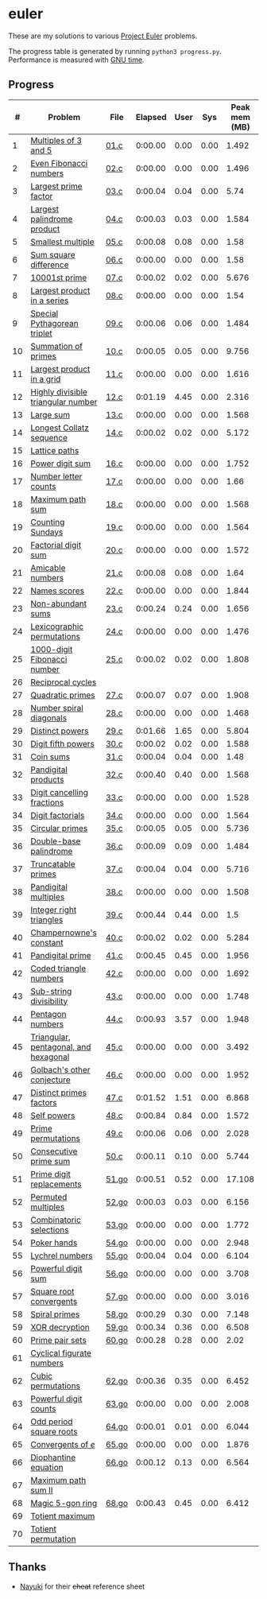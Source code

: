 # euler

These are my solutions to various [Project Euler](http://projecteuler.net) problems.

The progress table is generated by running `python3 progress.py`. Performance is measured with [GNU time](https://linux.die.net/man/1/time).


## Progress
&#35; | Problem | File | Elapsed | User | Sys | Peak mem (MB)
----- | --------| ---- | ------- | ---- | --- | -------------
1 | [Multiples of 3 and 5](https://projecteuler.net/problem=01) | [01.c](https://github.com/serope/euler/blob/master/c/01.c) | 0:00.00 | 0.00 | 0.00 | 1.492
2 | [Even Fibonacci numbers](https://projecteuler.net/problem=02) | [02.c](https://github.com/serope/euler/blob/master/c/02.c) | 0:00.00 | 0.00 | 0.00 | 1.496
3 | [Largest prime factor](https://projecteuler.net/problem=03) | [03.c](https://github.com/serope/euler/blob/master/c/03.c) | 0:00.04 | 0.04 | 0.00 | 5.74
4 | [Largest palindrome product](https://projecteuler.net/problem=04) | [04.c](https://github.com/serope/euler/blob/master/c/04.c) | 0:00.03 | 0.03 | 0.00 | 1.584
5 | [Smallest multiple](https://projecteuler.net/problem=05) | [05.c](https://github.com/serope/euler/blob/master/c/05.c) | 0:00.08 | 0.08 | 0.00 | 1.58
6 | [Sum square difference](https://projecteuler.net/problem=06) | [06.c](https://github.com/serope/euler/blob/master/c/06.c) | 0:00.00 | 0.00 | 0.00 | 1.58
7 | [10001st prime](https://projecteuler.net/problem=07) | [07.c](https://github.com/serope/euler/blob/master/c/07.c) | 0:00.02 | 0.02 | 0.00 | 5.676
8 | [Largest product in a series](https://projecteuler.net/problem=08) | [08.c](https://github.com/serope/euler/blob/master/c/08.c) | 0:00.00 | 0.00 | 0.00 | 1.54
9 | [Special Pythagorean triplet](https://projecteuler.net/problem=09) | [09.c](https://github.com/serope/euler/blob/master/c/09.c) | 0:00.06 | 0.06 | 0.00 | 1.484
10 | [Summation of primes](https://projecteuler.net/problem=10) | [10.c](https://github.com/serope/euler/blob/master/c/10.c) | 0:00.05 | 0.05 | 0.00 | 9.756
11 | [Largest product in a grid](https://projecteuler.net/problem=11) | [11.c](https://github.com/serope/euler/blob/master/c/11.c) | 0:00.00 | 0.00 | 0.00 | 1.616
12 | [Highly divisible triangular number](https://projecteuler.net/problem=12) | [12.c](https://github.com/serope/euler/blob/master/c/12.c) | 0:01.19 | 4.45 | 0.00 | 2.316
13 | [Large sum](https://projecteuler.net/problem=13) | [13.c](https://github.com/serope/euler/blob/master/c/13.c) | 0:00.00 | 0.00 | 0.00 | 1.568
14 | [Longest Collatz sequence](https://projecteuler.net/problem=14) | [14.c](https://github.com/serope/euler/blob/master/c/14.c) | 0:00.02 | 0.02 | 0.00 | 5.172
15 | [Lattice paths](https://projecteuler.net/problem=15) | | | | | |
16 | [Power digit sum](https://projecteuler.net/problem=16) | [16.c](https://github.com/serope/euler/blob/master/c/16.c) | 0:00.00 | 0.00 | 0.00 | 1.752
17 | [Number letter counts](https://projecteuler.net/problem=17) | [17.c](https://github.com/serope/euler/blob/master/c/17.c) | 0:00.00 | 0.00 | 0.00 | 1.66
18 | [Maximum path sum ](https://projecteuler.net/problem=18) | [18.c](https://github.com/serope/euler/blob/master/c/18.c) | 0:00.00 | 0.00 | 0.00 | 1.568
19 | [Counting Sundays](https://projecteuler.net/problem=19) | [19.c](https://github.com/serope/euler/blob/master/c/19.c) | 0:00.00 | 0.00 | 0.00 | 1.564
20 | [Factorial digit sum](https://projecteuler.net/problem=20) | [20.c](https://github.com/serope/euler/blob/master/c/20.c) | 0:00.00 | 0.00 | 0.00 | 1.572
21 | [Amicable numbers](https://projecteuler.net/problem=21) | [21.c](https://github.com/serope/euler/blob/master/c/21.c) | 0:00.08 | 0.08 | 0.00 | 1.64
22 | [Names scores](https://projecteuler.net/problem=22) | [22.c](https://github.com/serope/euler/blob/master/c/22.c) | 0:00.00 | 0.00 | 0.00 | 1.844
23 | [Non-abundant sums](https://projecteuler.net/problem=23) | [23.c](https://github.com/serope/euler/blob/master/c/23.c) | 0:00.24 | 0.24 | 0.00 | 1.656
24 | [Lexicographic permutations](https://projecteuler.net/problem=24) | [24.c](https://github.com/serope/euler/blob/master/c/24.c) | 0:00.00 | 0.00 | 0.00 | 1.476
25 | [1000-digit Fibonacci number](https://projecteuler.net/problem=25) | [25.c](https://github.com/serope/euler/blob/master/c/25.c) | 0:00.02 | 0.02 | 0.00 | 1.808
26 | [Reciprocal cycles](https://projecteuler.net/problem=26) | | | | | |
27 | [Quadratic primes](https://projecteuler.net/problem=27) | [27.c](https://github.com/serope/euler/blob/master/c/27.c) | 0:00.07 | 0.07 | 0.00 | 1.908
28 | [Number spiral diagonals](https://projecteuler.net/problem=28) | [28.c](https://github.com/serope/euler/blob/master/c/28.c) | 0:00.00 | 0.00 | 0.00 | 1.468
29 | [Distinct powers](https://projecteuler.net/problem=29) | [29.c](https://github.com/serope/euler/blob/master/c/29.c) | 0:01.66 | 1.65 | 0.00 | 5.804
30 | [Digit fifth powers](https://projecteuler.net/problem=30) | [30.c](https://github.com/serope/euler/blob/master/c/30.c) | 0:00.02 | 0.02 | 0.00 | 1.588
31 | [Coin sums](https://projecteuler.net/problem=31) | [31.c](https://github.com/serope/euler/blob/master/c/31.c) | 0:00.04 | 0.04 | 0.00 | 1.48
32 | [Pandigital products](https://projecteuler.net/problem=32) | [32.c](https://github.com/serope/euler/blob/master/c/32.c) | 0:00.40 | 0.40 | 0.00 | 1.568
33 | [Digit cancelling fractions](https://projecteuler.net/problem=33) | [33.c](https://github.com/serope/euler/blob/master/c/33.c) | 0:00.00 | 0.00 | 0.00 | 1.528
34 | [Digit factorials](https://projecteuler.net/problem=34) | [34.c](https://github.com/serope/euler/blob/master/c/34.c) | 0:00.00 | 0.00 | 0.00 | 1.564
35 | [Circular primes](https://projecteuler.net/problem=35) | [35.c](https://github.com/serope/euler/blob/master/c/35.c) | 0:00.05 | 0.05 | 0.00 | 5.736
36 | [Double-base palindrome](https://projecteuler.net/problem=36) | [36.c](https://github.com/serope/euler/blob/master/c/36.c) | 0:00.09 | 0.09 | 0.00 | 1.484
37 | [Truncatable primes](https://projecteuler.net/problem=37) | [37.c](https://github.com/serope/euler/blob/master/c/37.c) | 0:00.04 | 0.04 | 0.00 | 5.716
38 | [Pandigital multiples](https://projecteuler.net/problem=38) | [38.c](https://github.com/serope/euler/blob/master/c/38.c) | 0:00.00 | 0.00 | 0.00 | 1.508
39 | [Integer right triangles](https://projecteuler.net/problem=39) | [39.c](https://github.com/serope/euler/blob/master/c/39.c) | 0:00.44 | 0.44 | 0.00 | 1.5
40 | [Champernowne's constant](https://projecteuler.net/problem=40) | [40.c](https://github.com/serope/euler/blob/master/c/40.c) | 0:00.02 | 0.02 | 0.00 | 5.284
41 | [Pandigital prime](https://projecteuler.net/problem=41) | [41.c](https://github.com/serope/euler/blob/master/c/41.c) | 0:00.45 | 0.45 | 0.00 | 1.956
42 | [Coded triangle numbers](https://projecteuler.net/problem=42) | [42.c](https://github.com/serope/euler/blob/master/c/42.c) | 0:00.00 | 0.00 | 0.00 | 1.692
43 | [Sub-string divisibility](https://projecteuler.net/problem=43) | [43.c](https://github.com/serope/euler/blob/master/c/43.c) | 0:00.00 | 0.00 | 0.00 | 1.748
44 | [Pentagon numbers](https://projecteuler.net/problem=44) | [44.c](https://github.com/serope/euler/blob/master/c/44.c) | 0:00.93 | 3.57 | 0.00 | 1.948
45 | [Triangular, pentagonal, and hexagonal](https://projecteuler.net/problem=45) | [45.c](https://github.com/serope/euler/blob/master/c/45.c) | 0:00.00 | 0.00 | 0.00 | 3.492
46 | [Golbach's other conjecture](https://projecteuler.net/problem=46) | [46.c](https://github.com/serope/euler/blob/master/c/46.c) | 0:00.00 | 0.00 | 0.00 | 1.952
47 | [Distinct primes factors](https://projecteuler.net/problem=47) | [47.c](https://github.com/serope/euler/blob/master/c/47.c) | 0:01.52 | 1.51 | 0.00 | 6.868
48 | [Self powers](https://projecteuler.net/problem=48) | [48.c](https://github.com/serope/euler/blob/master/c/48.c) | 0:00.84 | 0.84 | 0.00 | 1.572
49 | [Prime permutations](https://projecteuler.net/problem=49) | [49.c](https://github.com/serope/euler/blob/master/c/49.c) | 0:00.06 | 0.06 | 0.00 | 2.028
50 | [Consecutive prime sum](https://projecteuler.net/problem=50) | [50.c](https://github.com/serope/euler/blob/master/c/50.c) | 0:00.11 | 0.10 | 0.00 | 5.744
51 | [Prime digit replacements](https://projecteuler.net/problem=51) | [51.go](https://github.com/serope/euler/blob/master/go/51.go) | 0:00.51 | 0.52 | 0.00 | 17.108
52 | [Permuted multiples](https://projecteuler.net/problem=52) | [52.go](https://github.com/serope/euler/blob/master/go/52.go) | 0:00.03 | 0.03 | 0.00 | 6.156
53 | [Combinatoric selections](https://projecteuler.net/problem=53) | [53.go](https://github.com/serope/euler/blob/master/go/53.go) | 0:00.00 | 0.00 | 0.00 | 1.772
54 | [Poker hands](https://projecteuler.net/problem=54) | [54.go](https://github.com/serope/euler/blob/master/go/54.go) | 0:00.00 | 0.00 | 0.00 | 2.948
55 | [Lychrel numbers](https://projecteuler.net/problem=55) | [55.go](https://github.com/serope/euler/blob/master/go/55.go) | 0:00.04 | 0.04 | 0.00 | 6.104
56 | [Powerful digit sum](https://projecteuler.net/problem=56) | [56.go](https://github.com/serope/euler/blob/master/go/56.go) | 0:00.00 | 0.00 | 0.00 | 3.708
57 | [Square root convergents](https://projecteuler.net/problem=57) | [57.go](https://github.com/serope/euler/blob/master/go/57.go) | 0:00.00 | 0.00 | 0.00 | 3.016
58 | [Spiral primes](https://projecteuler.net/problem=58) | [58.go](https://github.com/serope/euler/blob/master/go/58.go) | 0:00.29 | 0.30 | 0.00 | 7.148
59 | [XOR decryption](https://projecteuler.net/problem=59) | [59.go](https://github.com/serope/euler/blob/master/go/59.go) | 0:00.34 | 0.36 | 0.00 | 6.508
60 | [Prime pair sets](https://projecteuler.net/problem=60) | [60.go](https://github.com/serope/euler/blob/master/go/60.go) | 0:00.28 | 0.28 | 0.00 | 2.02
61 | [Cyclical figurate numbers](https://projecteuler.net/problem=61) | | | | | |
62 | [Cubic permutations](https://projecteuler.net/problem=62) | [62.go](https://github.com/serope/euler/blob/master/go/62.go) | 0:00.36 | 0.35 | 0.00 | 6.452
63 | [Powerful digit counts](https://projecteuler.net/problem=63) | [63.go](https://github.com/serope/euler/blob/master/go/63.go) | 0:00.00 | 0.00 | 0.00 | 2.008
64 | [Odd period square roots](https://projecteuler.net/problem=64) | [64.go](https://github.com/serope/euler/blob/master/go/64.go) | 0:00.01 | 0.01 | 0.00 | 6.044
65 | [Convergents of *e*](https://projecteuler.net/problem=65) | [65.go](https://github.com/serope/euler/blob/master/go/65.go) | 0:00.00 | 0.00 | 0.00 | 1.876
66 | [Diophantine equation](https://projecteuler.net/problem=66) | [66.go](https://github.com/serope/euler/blob/master/go/66.go) | 0:00.12 | 0.13 | 0.00 | 6.564
67 | [Maximum path sum II](https://projecteuler.net/problem=67) | | | | | |
68 | [Magic 5-gon ring](https://projecteuler.net/problem=68) | [68.go](https://github.com/serope/euler/blob/master/go/68.go) | 0:00.43 | 0.45 | 0.00 | 6.412
69 | [Totient maximum](https://projecteuler.net/problem=69) | | | | | |
70 | [Totient permutation](https://projecteuler.net/problem=70) | | | | | |



## Thanks
* [Nayuki](https://github.com/nayuki/Project-Euler-solutions/blob/master/Answers.txt) for their ~~cheat~~ reference sheet

